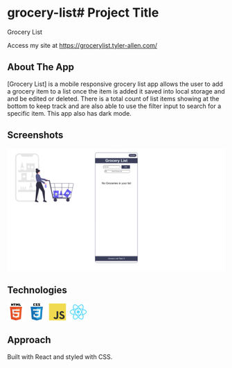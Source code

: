 # grocery-list# Project Title

Grocery List



Access my site at https://grocerylist.tyler-allen.com/

## About The App

[Grocery List] is a mobile responsive grocery list app allows the user to add a grocery item to a list once the item is added it saved into local storage and and be edited or deleted. There is a total count of list items showing at the bottom to keep track and are also able to use the filter input to search for a specific item. This app also has dark mode.

## Screenshots

![](grocery-list/screenshots/screenshot1.png)

## Technologies

<img src="https://github.com/devicons/devicon/blob/master/icons/html5/html5-original-wordmark.svg" title="html5" alt="html5" width="40" height="40"/>&nbsp;
<img src="https://github.com/devicons/devicon/blob/master/icons/css3/css3-original-wordmark.svg" title="css3" alt="css3" width="40" height="40"/>&nbsp;
<img src="https://github.com/devicons/devicon/blob/master/icons/javascript/javascript-original.svg" title="javascript" alt="javascript" width="40" height="40"/>&nbsp;
<img src="https://github.com/devicons/devicon/blob/master/icons/react/react-original.svg" title="React" alt="React" width="40" height="40"/>&nbsp;

## Approach

Built with React and styled with CSS.
